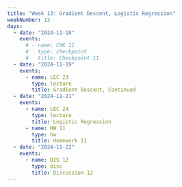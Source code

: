 ```yaml
---
title: "Week 13: Gradient Descent, Logistic Regression"
weekNumber: 13
days:
  - date: "2024-11-18"
    events:
      # - name: CHK 11
      #   type: checkpoint
      #   title: Checkpoint 11
  - date: "2024-11-19"
    events:
      - name: LEC 23
        type: lecture
        title: Gradient Descent, Continued
  - date: "2024-11-21"
    events:
      - name: LEC 24
        type: lecture
        title: Logistic Regression
      - name: HW 11
        type: hw
        title: Homework 11
  - date: "2024-11-22"
    events:
      - name: DIS 12
        type: disc
        title: Discussion 12
---
```


